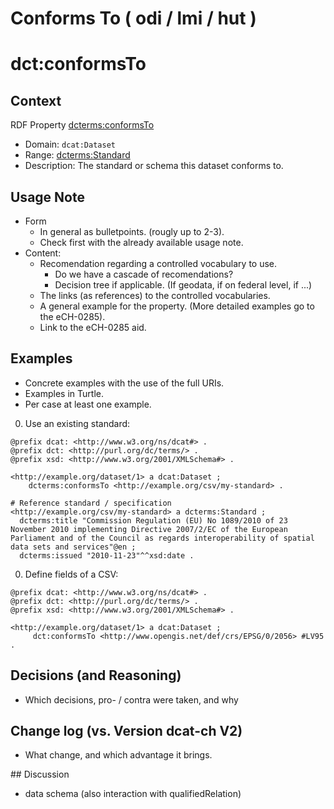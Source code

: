 # Conforms To ( odi / lmi / hut )

# dct:conformsTo

## Context

RDF Property [dcterms:conformsTo](https://purl.org/dc/terms/conformsTo)
  * Domain: `dcat:Dataset` 
  * Range: [dcterms:Standard](http://purl.org/dc/terms/Standard)
  * Description: The standard or schema this dataset conforms to.

## Usage Note 
* Form
  * In general as bulletpoints. (rougly up to 2-3).
  * Check first with the already available usage note.
* Content:
  * Recomendation regarding a controlled vocabulary to use.
    * Do we have a cascade of recomendations?
    * Decision tree if applicable. (If geodata, if on federal level, if ...)
  * The links (as references) to the controlled vocabularies.
  * A general example for the property. (More detailed examples go to the eCH-0285).
  * Link to the eCH-0285 aid.
 
## Examples
* Concrete examples with the use of the full URIs.
* Examples in Turtle.
* Per case at least one example.

0. Use an existing standard:

```turtle
@prefix dcat: <http://www.w3.org/ns/dcat#> .
@prefix dct: <http://purl.org/dc/terms/> .
@prefix xsd: <http://www.w3.org/2001/XMLSchema#> .

<http://example.org/dataset/1> a dcat:Dataset ;
    dcterms:conformsTo <http://example.org/csv/my-standard> .

# Reference standard / specification
<http://example.org/csv/my-standard> a dcterms:Standard ;
  dcterms:title "Commission Regulation (EU) No 1089/2010 of 23 November 2010 implementing Directive 2007/2/EC of the European Parliament and of the Council as regards interoperability of spatial data sets and services"@en ;
  dcterms:issued "2010-11-23"^^xsd:date .
```


0. Define fields of a CSV:

```turtle
@prefix dcat: <http://www.w3.org/ns/dcat#> .
@prefix dct: <http://purl.org/dc/terms/> .
@prefix xsd: <http://www.w3.org/2001/XMLSchema#> .

<http://example.org/dataset/1> a dcat:Dataset ;
     dct:conformsTo <http://www.opengis.net/def/crs/EPSG/0/2056> #LV95 .
```

## Decisions (and Reasoning)

* Which decisions, pro- / contra were taken, and why

## Change log (vs. Version dcat-ch V2)
* What change, and which advantage it brings.

## Discussion
* data schema (also interaction with qualifiedRelation)
